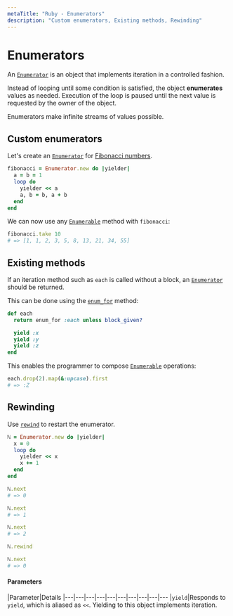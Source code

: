 ```yaml
---
metaTitle: "Ruby - Enumerators"
description: "Custom enumerators, Existing methods, Rewinding"
---
```


# Enumerators


An [`Enumerator`](http://ruby-doc.org/core/Enumerator.html) is an object that implements iteration in a controlled fashion.

Instead of looping until some condition is satisfied, the object **enumerates** values as needed. Execution of the loop is paused until the next value is requested by the owner of the object.

Enumerators make infinite streams of values possible.



## Custom enumerators


Let's create an [`Enumerator`](http://ruby-doc.org/core/Enumerator.html) for [Fibonacci numbers](https://en.wikipedia.org/wiki/Fibonacci_number).

```ruby
fibonacci = Enumerator.new do |yielder|
  a = b = 1
  loop do
    yielder << a
    a, b = b, a + b
  end
end

```

We can now use any [`Enumerable`](http://ruby-doc.org/core/Enumerable.html) method with `fibonacci`:

```ruby
fibonacci.take 10
# => [1, 1, 2, 3, 5, 8, 13, 21, 34, 55]

```



## Existing methods


If an iteration method such as `each` is called without a block, an [`Enumerator`](http://ruby-doc.org/core/Enumerator.html) should be returned.

This can be done using the [`enum_for`](http://ruby-doc.org/core/Object.html#method-i-enum_for) method:

```ruby
def each
  return enum_for :each unless block_given?

  yield :x
  yield :y
  yield :z
end

```

This enables the programmer to compose [`Enumerable`](http://ruby-doc.org/core/Enumerable.html) operations:

```ruby
each.drop(2).map(&:upcase).first
# => :Z

```



## Rewinding


Use [`rewind`](http://ruby-doc.org/core-2.3.1/Enumerator.html#method-i-rewind) to restart the enumerator.

```ruby
ℕ = Enumerator.new do |yielder|
  x = 0
  loop do
    yielder << x
    x += 1
  end
end

ℕ.next
# => 0

ℕ.next
# => 1

ℕ.next
# => 2

ℕ.rewind

ℕ.next
# => 0

```



#### Parameters


|Parameter|Details
|---|---|---|---|---|---|---|---|---|---
|`yield`|Responds to `yield`, which is aliased as `<<`. Yielding to this object implements iteration.

